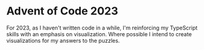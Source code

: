 # Advent of Code 2023

For 2023, as I haven't written code in a while, I'm reinforcing my TypeScript skills with an emphasis on visualization. Where possible I intend to create visualizations for my answers to the puzzles.
